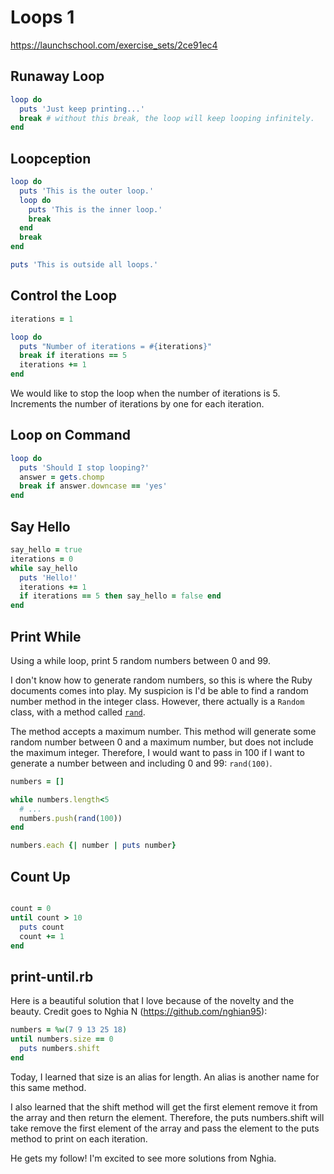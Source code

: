 # Loops 1

https://launchschool.com/exercise_sets/2ce91ec4

## Runaway Loop

```ruby
loop do
  puts 'Just keep printing...'
  break # without this break, the loop will keep looping infinitely.
end
```

## Loopception 

```ruby
loop do
  puts 'This is the outer loop.'
  loop do
    puts 'This is the inner loop.'
    break
  end
  break
end

puts 'This is outside all loops.'

```

## Control the Loop

```ruby
iterations = 1

loop do
  puts "Number of iterations = #{iterations}"
  break if iterations == 5
  iterations += 1
end
```

We would like to stop the loop when the number of iterations is 5. Increments the number of iterations by one for each iteration. 

## Loop on Command

```ruby
loop do
  puts 'Should I stop looping?'
  answer = gets.chomp
  break if answer.downcase == 'yes'
end
```

## Say Hello

```ruby
say_hello = true
iterations = 0
while say_hello
  puts 'Hello!'
  iterations += 1
  if iterations == 5 then say_hello = false end
end
```

## Print While

Using a while loop, print 5 random numbers between 0 and 99. 

I don't know how to generate random numbers, so this is where the Ruby documents comes into play. My suspicion is I'd be able to find a random number method in the integer class. However, there actually is a `Random` class, with a method called [`rand`](https://ruby-doc.org/core-2.7.5/Random.html#method-c-rand). 

The method accepts a maximum number. This method will generate some random number between 0 and a maximum number, but does not include the maximum integer. Therefore, I would want to pass in 100 if I want to generate a number between and including 0 and 99: `rand(100)`.


 
```ruby
numbers = []

while numbers.length<5
  # ...
  numbers.push(rand(100))
end

numbers.each {| number | puts number}
```

## Count Up

```rb

count = 0
until count > 10
  puts count
  count += 1
end

```

## print-until.rb

Here is a beautiful solution that I love because of the novelty and the beauty. Credit goes to Nghia N (https://github.com/nghian95):

```rb
numbers = %w(7 9 13 25 18)
until numbers.size == 0
  puts numbers.shift
end
```

Today, I learned that size is an alias for length. An alias is another name for this same method.

I also learned that the shift method will get the first element remove it from the array and then return the element. Therefore, the puts numbers.shift will take remove the first element of the array and pass the element to the puts method to print on each iteration.

He gets my follow! I'm excited to see more solutions from Nghia. 

